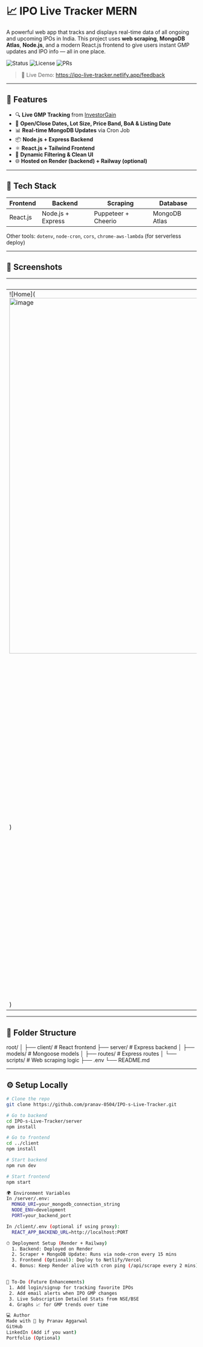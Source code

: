 # 📈 IPO Live Tracker MERN

A powerful web app that tracks and displays real-time data of all ongoing and upcoming IPOs in India. This project uses **web scraping**, **MongoDB Atlas**, **Node.js**, and a modern React.js frontend to give users instant GMP updates and IPO info — all in one place.

![Status](https://img.shields.io/badge/status-live-brightgreen) ![License](https://img.shields.io/badge/license-MIT-blue) ![PRs](https://img.shields.io/badge/PRs-welcome-yellow)

> 🔗 Live Demo: https://ipo-live-tracker.netlify.app/feedback

---

## 🚀 Features

- 🔍 **Live GMP Tracking** from [InvestorGain](https://www.investorgain.com/)
- 📅 **Open/Close Dates, Lot Size, Price Band, BoA & Listing Date**
- 📊 **Real-time MongoDB Updates** via Cron Job
- 📦 **Node.js + Express Backend**
- ⚛️ **React.js + Tailwind Frontend**
- 🧠 **Dynamic Filtering & Clean UI**
- 🌐 **Hosted on Render (backend) + Railway (optional)**

---

## 🧰 Tech Stack

| Frontend | Backend | Scraping | Database |
|---------|---------|----------|----------|
| React.js | Node.js + Express | Puppeteer + Cheerio | MongoDB Atlas |

Other tools: `dotenv`, `node-cron`, `cors`, `chrome-aws-lambda` (for serverless deploy)

---

## 📸 Screenshots

<!-- Replace below image URLs with your actual screenshots -->
| Home Page | GMP Table View |
|-----------|----------------|
| ![Home](<img width="1919" height="938" alt="image" src="https://github.com/user-attachments/assets/4b5fdb65-2fbb-4b9d-8268-2bd1a4da8966" />
) | ![Table](<img width="1919" height="884" alt="image" src="https://github.com/user-attachments/assets/79daf8f9-f89b-405f-b54e-e35cea08c1dd" />
) |

---

## 📁 Folder Structure
root/
│
├── client/ # React frontend
├── server/ # Express backend
│ ├── models/ # Mongoose models
│ ├── routes/ # Express routes
│ └── scripts/ # Web scraping logic
├── .env
└── README.md

---

## ⚙️ Setup Locally

```bash
# Clone the repo
git clone https://github.com/pranav-0504/IPO-s-Live-Tracker.git

# Go to backend
cd IPO-s-Live-Tracker/server
npm install

# Go to frontend
cd ../client
npm install

# Start backend
npm run dev

# Start frontend
npm start

🌍 Environment Variables
In /server/.env:
  MONGO_URI=your_mongodb_connection_string
  NODE_ENV=development
  PORT=your_backend_port

In /client/.env (optional if using proxy):
  REACT_APP_BACKEND_URL=http://localhost:PORT

⏱ Deployment Setup (Render + Railway)
  1. Backend: Deployed on Render
  2. Scraper + MongoDB Update: Runs via node-cron every 15 mins
  3. Frontend (Optional): Deploy to Netlify/Vercel
  4. Bonus: Keep Render alive with cron ping (/api/scrape every 2 mins)


📌 To-Do (Future Enhancements)
 1. Add login/signup for tracking favorite IPOs
 2. Add email alerts when IPO GMP changes
 3. Live Subscription Detailed Stats from NSE/BSE
 4. Graphs 📈 for GMP trends over time

💻 Author
Made with 💙 by Pranav Aggarwal
GitHub
LinkedIn (Add if you want)
Portfolio (Optional)



